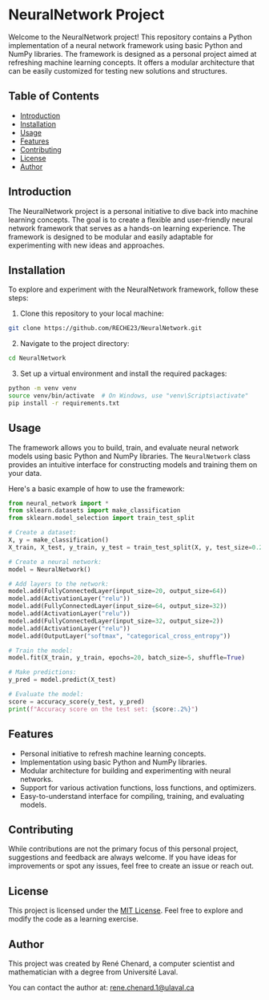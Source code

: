 # NeuralNetwork Project

Welcome to the NeuralNetwork project! This repository contains a Python implementation of a neural network framework using basic Python and NumPy libraries. The framework is designed as a personal project aimed at refreshing machine learning concepts. It offers a modular architecture that can be easily customized for testing new solutions and structures.

## Table of Contents

- [Introduction](#introduction)
- [Installation](#installation)
- [Usage](#usage)
- [Features](#features)
- [Contributing](#contributing)
- [License](#license)
- [Author](#author)

## Introduction

The NeuralNetwork project is a personal initiative to dive back into machine learning concepts. The goal is to create a flexible and user-friendly neural network framework that serves as a hands-on learning experience. The framework is designed to be modular and easily adaptable for experimenting with new ideas and approaches.

## Installation

To explore and experiment with the NeuralNetwork framework, follow these steps:

1. Clone this repository to your local machine:

```bash
git clone https://github.com/RECHE23/NeuralNetwork.git
```

2. Navigate to the project directory:
```bash
cd NeuralNetwork
```

3. Set up a virtual environment and install the required packages:
```bash
python -m venv venv
source venv/bin/activate  # On Windows, use "venv\Scripts\activate"
pip install -r requirements.txt
```

## Usage

The framework allows you to build, train, and evaluate neural network models using basic Python and NumPy libraries. The `NeuralNetwork` class provides an intuitive interface for constructing models and training them on your data.

Here's a basic example of how to use the framework:
```python
from neural_network import *
from sklearn.datasets import make_classification
from sklearn.model_selection import train_test_split

# Create a dataset:
X, y = make_classification()
X_train, X_test, y_train, y_test = train_test_split(X, y, test_size=0.2)

# Create a neural network:
model = NeuralNetwork()

# Add layers to the network:
model.add(FullyConnectedLayer(input_size=20, output_size=64))
model.add(ActivationLayer("relu"))
model.add(FullyConnectedLayer(input_size=64, output_size=32))
model.add(ActivationLayer("relu"))
model.add(FullyConnectedLayer(input_size=32, output_size=2))
model.add(ActivationLayer("relu"))
model.add(OutputLayer("softmax", "categorical_cross_entropy"))

# Train the model:
model.fit(X_train, y_train, epochs=20, batch_size=5, shuffle=True)

# Make predictions:
y_pred = model.predict(X_test)

# Evaluate the model:
score = accuracy_score(y_test, y_pred)
print(f"Accuracy score on the test set: {score:.2%}")
```

## Features

- Personal initiative to refresh machine learning concepts.
- Implementation using basic Python and NumPy libraries.
- Modular architecture for building and experimenting with neural networks.
- Support for various activation functions, loss functions, and optimizers.
- Easy-to-understand interface for compiling, training, and evaluating models.

## Contributing

While contributions are not the primary focus of this personal project, suggestions and feedback are always welcome. If you have ideas for improvements or spot any issues, feel free to create an issue or reach out.

## License

This project is licensed under the [MIT License](https://opensource.org/license/mit/). Feel free to explore and modify the code as a learning exercise.

## Author

This project was created by René Chenard, a computer scientist and mathematician with a degree from Université Laval.

You can contact the author at: [rene.chenard.1@ulaval.ca](mailto:rene.chenard.1@ulaval.ca)
